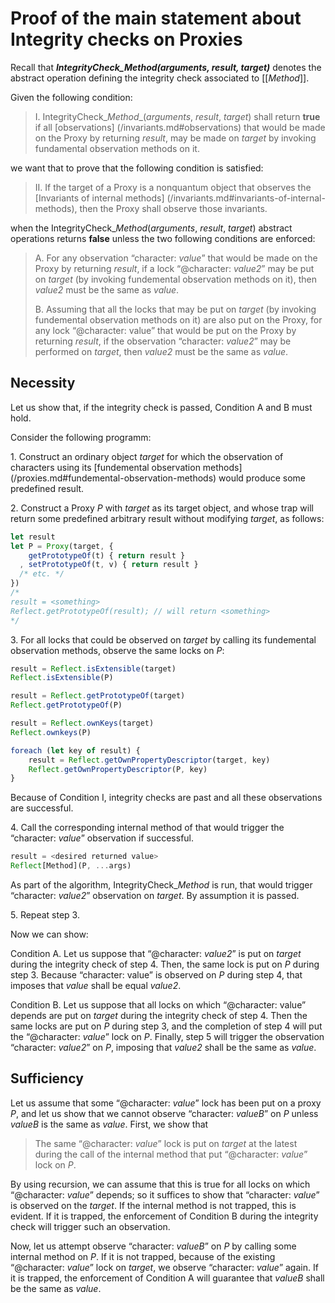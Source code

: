 # Proof of the main statement about Integrity checks on Proxies

Recall that **<dfn>IntegrityCheck\_<i>Method</i>(_arguments_, _result_, _target_)</dfn>** denotes the abstract operation defining the integrity check associated to \[\[_Method_]].

Given the following condition:

> I. IntegrityCheck\_<i>Method</i>_(_arguments_, _result_, _target_)</i> shall return **true** if all [observations] (/invariants.md#observations) that would be made on the Proxy by returning _result_, may be made on _target_ by invoking fundamental observation methods on it.

we want that to prove that the following condition is satisfied:

> II. If the target of a Proxy is a nonquantum object that observes the [Invariants of internal methods] (/invariants.md#invariants-of-internal-methods), then the Proxy shall observe those invariants.</ol>


when the IntegrityCheck\_<i>Method</i>(_arguments_, _result_, _target_) abstract operations returns **false** unless the two following conditions are enforced:

> A. For any observation “character: _value_” that would be made on the Proxy by returning _result_, if a lock “@character: _value2_” may be put on _target_ (by invoking fundemental observation methods on it), then _value2_ must be the same as _value_.
>
> B. Assuming that all the locks that may be put on _target_ (by invoking fundemental observation methods on it) are also put on the Proxy, for any lock “@character: value” that would be put on the Proxy by returning _result_, if the observation “character: _value2_” may be performed on _target_, then _value2_ must be the same as _value_.



## Necessity

Let us show that, if the integrity check is passed, Condition A and B must hold.

Consider the following programm:

1\. Construct an ordinary object _target_  for which the observation of characters using its [fundemental observation methods] (/proxies.md#fundemental-observation-methods) would produce some predefined result.

2\. Construct a Proxy _P_ with _target_ as its target object, and whose trap will return some predefined arbitrary result without modifying _target_, as follows:

```js
let result
let P = Proxy(target, {
    getPrototypeOf(t) { return result }
  , setPrototypeOf(t, v) { return result }
  /* etc. */
})
/* 
result = <something>
Reflect.getPrototypeOf(result); // will return <something>
*/
```

3\. For all locks that could be observed on _target_ by calling its fundemental observation methods, observe the same locks on _P_:

```js
result = Reflect.isExtensible(target)
Reflect.isExtensible(P)

result = Reflect.getPrototypeOf(target)
Reflect.getPrototypeOf(P)

result = Reflect.ownKeys(target)
Reflect.ownkeys(P)

foreach (let key of result) {
    result = Reflect.getOwnPropertyDescriptor(target, key)
    Reflect.getOwnPropertyDescriptor(P, key)
}
```

Because of Condition I, integrity checks are past and all these observations are successful.

4\. Call the corresponding internal method of that would trigger the “character: _value_” observation if successful.

```js
result = <desired returned value>
Reflect[Method](P, ...args)
```

As part of the algorithm, IntegrityCheck\_<i>Method</i> is run, that would trigger “character: _value2_” observation on _target_. By assumption it is passed.

5\. Repeat step 3.

Now we can show:

Condition A. Let us suppose that “@character: _value2_”  is put on _target_ during the integrity check of step 4. Then, the same lock is put on _P_ during step 3. Because “character: value” is observed on _P_ during step 4, that imposes that _value_ shall be equal _value2_.

Condition B. Let us suppose that all locks on which “@character: value” depends are put on _target_ during the integrity check of step 4. Then the same locks are put on _P_ during step 3, and the completion of step 4 will put the “@character: _value_” lock on _P_. Finally, step 5 will trigger the observation “character: _value2_” on _P_, imposing that _value2_ shall be the same as _value_.


## Sufficiency

Let us assume that some “@character: _value_” lock has been put on a proxy _P_, and let us show that we cannot observe “character: _valueB_” on _P_ unless _valueB_ is the same as _value_. First, we show that

> The same “@character: _value_” lock is put on _target_ at the latest during the call of the internal method that put “@character: _value_” lock on _P_.

By using recursion, we can assume that this is true for all locks on which “@character: _value_” depends; so it suffices to show that “character: _value_” is observed on the _target_.
If the internal method is not trapped, this is evident. If it is trapped, the enforcement of  Condition B during the integrity check will trigger such an observation.

Now, let us attempt observe “character: _valueB_” on _P_ by calling some internal method on _P_. If it is not trapped, because of the existing “@character: _value_” lock on _target_, we observe “character: _value_” again. If it is trapped, the enforcement of  Condition A will guarantee that _valueB_ shall be the same as _value_.

